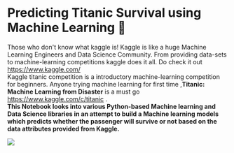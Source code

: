 
# Predicting Titanic Survival using Machine Learning 🚢  

Those who don't know what kaggle is! Kaggle is like a huge  Machine Learning Engineers and Data Science Community. From providing data-sets to machine-learning competitions kaggle does it all. Do check it out https://www.kaggle.com/ <br>
Kaggle titanic competition is a introductory machine-learning competition for beginners. Anyone trying machine learning for first time ,**Titanic: Machine Learning from Disaster** is a must go https://www.kaggle.com/c/titanic .<br>
**This Notebook looks into various Python-based Machine learning and Data Science libraries in an attempt to build a Machine learning models which predicts whether the passenger will survive or not based on the data attributes provided from Kaggle.**

<img src='https://blog.socialcops.com/wp-content/uploads/2016/07/OG-MachineLearning-Python-Titanic-Kaggle.png'>
